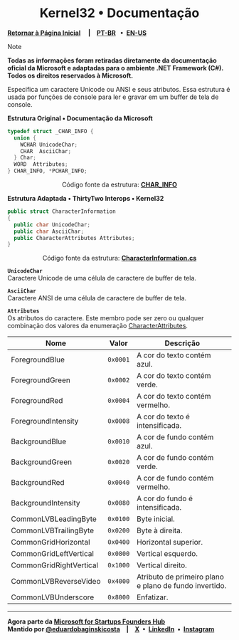 [url_docs_microsoft_console]: https://learn.microsoft.com/en-us/windows/console/console-reference
[url_thirtytwo]: https://github.com/thirtytwointerops
[url_author]: https://github.com/eduardobaginskicosta
[url_microsoft]: https://www.microsoft.com/en-us/startups

<!-- == == == -->

[social_instagram]: https://instagram.com/eduardobcosta7/
[social_linkedin]: https://linkedin.com/in/eduardobaginskicosta/
[social_twitter]: https://twitter.com/eduardobcosta7/

<!-- == == == -->

<h1 align="center">Kernel32 • Documentação</h1>

**[Retornar à Página Inicial](../README.md)
&emsp;|&emsp;[PT-BR](./pt-br/README.md)
&ensp;•&ensp;[EN-US](./en-us/README.md)**

> [!NOTE]
>
> **Todas as informações foram retiradas diretamente da documentação oficial da Microsoft e adaptadas para o ambiente .NET Framework (C#). Todos os direitos reservados à Microsoft.**

Especifica um caractere Unicode ou ANSI e seus atributos. Essa estrutura é usada por funções de console para ler e gravar em um buffer de tela de console.

**Estrutura Original • Documentação da Microsoft**

```cpp
typedef struct _CHAR_INFO {
  union {
    WCHAR UnicodeChar;
    CHAR  AsciiChar;
  } Char;
  WORD  Attributes;
} CHAR_INFO, *PCHAR_INFO;
```

<p align="center">
  Código fonte da estrutura: 
  <b><a href="https://learn.microsoft.com/en-us/windows/console/char-info-str">CHAR_INFO</a></b>
</p>

**Estrutura Adaptada • ThirtyTwo Interops • Kernel32**

```csharp
public struct CharacterInformation
{
  public char UnicodeChar;
  public char AsciiChar;
  public CharacterAttributes Attributes;
}
```

<p align="center">
  Código fonte da estrutura: 
  <b><a href="https://github.com/thirtytwointerops/kernel32/blob/main/Source/Structures/CharacterInformation.cs">CharacterInformation.cs</a></b>
</p>

**`UnicodeChar`**  
Caractere Unicode de uma célula de caractere de
buffer de tela.

**`AsciiChar`**  
Caractere ANSI de uma célula de caractere de buffer
de tela.

**`Attributes`**  
Os atributos do caractere. Este membro pode ser zero
ou qualquer combinação dos valores da enumeração
[CharacterAttributes](https://github.com/thirtytwointerops/kernel32/blob/main/Source/Enumerations/CharacterAttributes.cs).

| Nome                    | Valor    | Descrição                                              |
| ----------------------- | -------- | ------------------------------------------------------ |
| ForegroundBlue          | `0x0001` | A cor do texto contém azul.                            |
| ForegroundGreen         | `0x0002` | A cor do texto contém verde.                           |
| ForegroundRed           | `0x0004` | A cor do texto contém vermelho.                        |
| ForegroundIntensity     | `0x0008` | A cor do texto é intensificada.                        |
| BackgroundBlue          | `0x0010` | A cor de fundo contém azul.                            |
| BackgroundGreen         | `0x0020` | A cor de fundo contém verde.                           |
| BackgroundRed           | `0x0040` | A cor de fundo contém vermelho.                        |
| BackgroundIntensity     | `0x0080` | A cor do fundo é intensificada.                        |
| CommonLVBLeadingByte    | `0x0100` | Byte inicial.                                          |
| CommonLVBTrailingByte   | `0x0200` | Byte à direita.                                        |
| CommonGridHorizontal    | `0x0400` | Horizontal superior.                                   |
| CommonGridLeftVertical  | `0x0800` | Vertical esquerdo.                                     |
| CommonGridRightVertical | `0x1000` | Vertical direito.                                      |
| CommonLVBReverseVideo   | `0x4000` | Atributo de primeiro plano e plano de fundo invertido. |
| CommonLVBUnderscore     | `0x8000` | Enfatizar.                                             |

<!-- == == == -->

---

**Agora parte da [Microsoft for Startups Founders Hub][url_microsoft]**  
**Mantido por [@eduardobaginskicosta][url_author]&emsp;|&emsp;[X][social_twitter]&ensp;•&ensp;[LinkedIn][social_linkedin]&ensp;•&ensp;[Instagram][social_instagram]**
